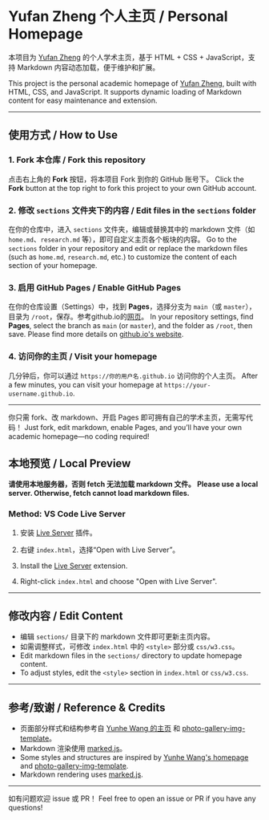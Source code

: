 # Yufan Zheng 个人主页 / Personal Homepage

本项目为 [Yufan Zheng](https://yufanzheng.github.io/index.html) 的个人学术主页，基于 HTML + CSS + JavaScript，支持 Markdown 内容动态加载，便于维护和扩展。

This project is the personal academic homepage of [Yufan Zheng](https://yufanzheng.github.io/index.html), built with HTML, CSS, and JavaScript. It supports dynamic loading of Markdown content for easy maintenance and extension.

---

## 使用方式 / How to Use

### 1. Fork 本仓库 / Fork this repository

点击右上角的 **Fork** 按钮，将本项目 Fork 到你的 GitHub 账号下。
Click the **Fork** button at the top right to fork this project to your own GitHub account.

### 2. 修改 `sections` 文件夹下的内容 / Edit files in the `sections` folder

在你的仓库中，进入 `sections` 文件夹，编辑或替换其中的 markdown 文件（如 `home.md`、`research.md` 等），即可自定义主页各个板块的内容。
Go to the `sections` folder in your repository and edit or replace the markdown files (such as `home.md`, `research.md`, etc.) to customize the content of each section of your homepage.

### 3. 启用 GitHub Pages / Enable GitHub Pages

在你的仓库设置（Settings）中，找到 **Pages**，选择分支为 `main`（或 `master`），目录为 `/root`，保存。参考github.io的[网页](https://pages.github.com/)。
In your repository settings, find **Pages**, select the branch as `main` (or `master`), and the folder as `/root`, then save. Please find more details on [github.io's website](https://pages.github.com/).

### 4. 访问你的主页 / Visit your homepage

几分钟后，你可以通过 `https://你的用户名.github.io` 访问你的个人主页。
After a few minutes, you can visit your homepage at `https://your-username.github.io`.

---

你只需 fork、改 markdown、开启 Pages 即可拥有自己的学术主页，无需写代码！
Just fork, edit markdown, enable Pages, and you’ll have your own academic homepage—no coding required!

## 本地预览 / Local Preview

**请使用本地服务器，否则 fetch 无法加载 markdown 文件。**
**Please use a local server. Otherwise, fetch cannot load markdown files.**

### Method: VS Code Live Server

1. 安装 [Live Server](https://marketplace.visualstudio.com/items?itemName=ritwickdey.LiveServer) 插件。
2. 右键 `index.html`，选择“Open with Live Server”。
 
1. Install the [Live Server](https://marketplace.visualstudio.com/items?itemName=ritwickdey.LiveServer) extension.
2. Right-click `index.html` and choose "Open with Live Server".
---

## 修改内容 / Edit Content

- 编辑 `sections/` 目录下的 markdown 文件即可更新主页内容。
- 如需调整样式，可修改 `index.html` 中的 `<style>` 部分或 `css/w3.css`。
- Edit markdown files in the `sections/` directory to update homepage content.
- To adjust styles, edit the `<style>` section in `index.html` or `css/w3.css`.

---

## 参考/致谢 / Reference & Credits

- 页面部分样式和结构参考自 [Yunhe Wang 的主页](https://github.com/YunheWang/HomePage) 和 [photo-gallery-img-template](https://github.com/singhofen/photo-gallery-img-template)。
- Markdown 渲染使用 [marked.js](https://github.com/markedjs/marked)。
- Some styles and structures are inspired by [Yunhe Wang's homepage](https://github.com/YunheWang/HomePage) and [photo-gallery-img-template](https://github.com/singhofen/photo-gallery-img-template).
- Markdown rendering uses [marked.js](https://github.com/markedjs/marked).

---

如有问题欢迎 issue 或 PR！
Feel free to open an issue or PR if you have any questions!
